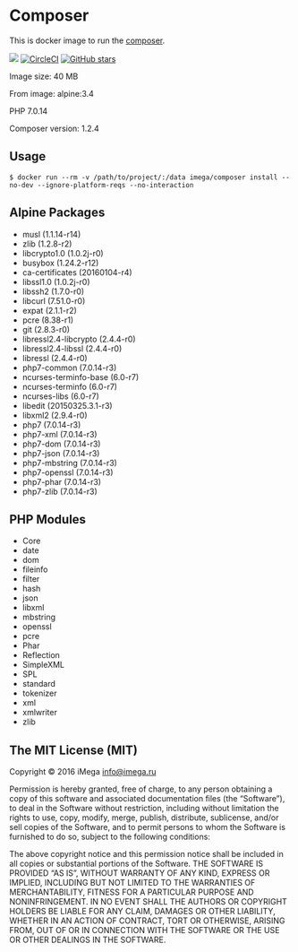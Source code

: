 # Composer
This is docker image to run the [composer](https://getcomposer.org).

[![](https://images.microbadger.com/badges/image/imega/composer.svg)](http://microbadger.com/images/imega/composer "Get your own image badge on microbadger.com") [![CircleCI](https://circleci.com/gh/imega-docker/composer.svg?style=svg)](https://circleci.com/gh/imega-docker/composer) [![GitHub stars](https://img.shields.io/github/stars/badges/shields.svg?style=social&label=Star&maxAge=2592000)](https://github.com/imega-docker/composer)

Image size: 40 MB

From image: alpine:3.4

PHP 7.0.14

Composer version: 1.2.4

## Usage

```
$ docker run --rm -v /path/to/project/:/data imega/composer install --no-dev --ignore-platform-reqs --no-interaction
```

## Alpine Packages
  - musl (1.1.14-r14)
  - zlib (1.2.8-r2)
  - libcrypto1.0 (1.0.2j-r0)
  - busybox (1.24.2-r12)
  - ca-certificates (20160104-r4)
  - libssl1.0 (1.0.2j-r0)
  - libssh2 (1.7.0-r0)
  - libcurl (7.51.0-r0)
  - expat (2.1.1-r2)
  - pcre (8.38-r1)
  - git (2.8.3-r0)
  - libressl2.4-libcrypto (2.4.4-r0)
  - libressl2.4-libssl (2.4.4-r0)
  - libressl (2.4.4-r0)
  - php7-common (7.0.14-r3)
  - ncurses-terminfo-base (6.0-r7)
  - ncurses-terminfo (6.0-r7)
  - ncurses-libs (6.0-r7)
  - libedit (20150325.3.1-r3)
  - libxml2 (2.9.4-r0)
  - php7 (7.0.14-r3)
  - php7-xml (7.0.14-r3)
  - php7-dom (7.0.14-r3)
  - php7-json (7.0.14-r3)
  - php7-mbstring (7.0.14-r3)
  - php7-openssl (7.0.14-r3)
  - php7-phar (7.0.14-r3)
  - php7-zlib (7.0.14-r3)

## PHP Modules
  - Core
  - date
  - dom
  - fileinfo
  - filter
  - hash
  - json
  - libxml
  - mbstring
  - openssl
  - pcre
  - Phar
  - Reflection
  - SimpleXML
  - SPL
  - standard
  - tokenizer
  - xml
  - xmlwriter
  - zlib

## The MIT License (MIT)

Copyright © 2016 iMega <info@imega.ru>

Permission is hereby granted, free of charge, to any person obtaining a copy of this software and associated documentation files (the “Software”), to deal in the Software without restriction, including without limitation the rights to use, copy, modify, merge, publish, distribute, sublicense, and/or sell copies of the Software, and to permit persons to whom the Software is furnished to do so, subject to the following conditions:

The above copyright notice and this permission notice shall be included in all copies or substantial portions of the Software.
THE SOFTWARE IS PROVIDED “AS IS”, WITHOUT WARRANTY OF ANY KIND, EXPRESS OR IMPLIED, INCLUDING BUT NOT LIMITED TO THE WARRANTIES OF MERCHANTABILITY, FITNESS FOR A PARTICULAR PURPOSE AND NONINFRINGEMENT. IN NO EVENT SHALL THE AUTHORS OR COPYRIGHT HOLDERS BE LIABLE FOR ANY CLAIM, DAMAGES OR OTHER LIABILITY, WHETHER IN AN ACTION OF CONTRACT, TORT OR OTHERWISE, ARISING FROM, OUT OF OR IN CONNECTION WITH THE SOFTWARE OR THE USE OR OTHER DEALINGS IN THE SOFTWARE.
